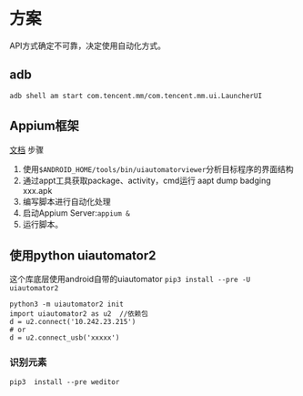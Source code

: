 # 方案
API方式确定不可靠，决定使用自动化方式。
## adb
`adb shell am start com.tencent.mm/com.tencent.mm.ui.LauncherUI`
## Appium框架
[文档](`https://appium.io/docs/en/writing-running-appium/caps/index.html`)
步骤
1. 使用`$ANDROID_HOME/tools/bin/uiautomatorviewer`分析目标程序的界面结构
2. 通过appt工具获取package、activity，cmd运行  aapt dump badging  xxx.apk
3. 编写脚本进行自动化处理
4. 启动Appium Server:`appium &`
5. 运行脚本。


## 使用python uiautomator2
这个库底层使用android自带的uiautomator
`pip3 install --pre -U uiautomator2`
```
python3 -m uiautomator2 init
import uiautomator2 as u2  //依赖包
d = u2.connect('10.242.23.215')
# or
d = u2.connect_usb('xxxxx')
```
### 识别元素
`pip3  install --pre weditor`
